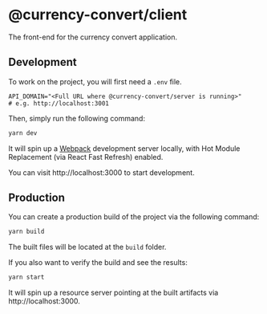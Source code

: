 # @currency-convert/client

The front-end for the currency convert application.

## Development

To work on the project, you will first need a `.env` file.

```dotenv
API_DOMAIN="<Full URL where @currency-convert/server is running>"
# e.g. http://localhost:3001
```

Then, simply run the following command:

```sh
yarn dev
```

It will spin up a [Webpack](https://webpack.js.org) development server locally,
with Hot Module Replacement (via React Fast Refresh) enabled.

You can visit http://localhost:3000 to start development.

## Production

You can create a production build of the project via the following command:

```sh
yarn build
```

The built files will be located at the `build` folder.

If you also want to verify the build and see the results:

```sh
yarn start
```

It will spin up a resource server pointing at the built artifacts via http://localhost:3000.
